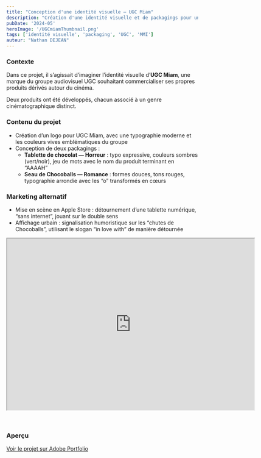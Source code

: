```yaml
---
title: "Conception d'une identité visuelle — UGC Miam"
description: "Création d'une identité visuelle et de packagings pour une marque fictive du groupe UGC"
pubDate: '2024-05'
heroImage: '/UGCmiamThumbnail.png'
tags: ['identité visuelle', 'packaging', 'UGC', 'MMI']
auteur: "Nathan DEJEAN"
---
```


### Contexte

Dans ce projet, il s’agissait d’imaginer l’identité visuelle d’**UGC Miam**, une marque du groupe audiovisuel UGC souhaitant commercialiser ses propres produits dérivés autour du cinéma.

Deux produits ont été développés, chacun associé à un genre cinématographique distinct.

### Contenu du projet

- Création d’un logo pour UGC Miam, avec une typographie moderne et les couleurs vives emblématiques du groupe
- Conception de deux packagings :
  - **Tablette de chocolat — Horreur** : typo expressive, couleurs sombres (vert/noir), jeu de mots avec le nom du produit terminant en “AAAAH”
  - **Seau de Chocoballs — Romance** : formes douces, tons rouges, typographie arrondie avec les “o” transformés en cœurs

### Marketing alternatif

- Mise en scène en Apple Store : détournement d’une tablette numérique, “sans internet”, jouant sur le double sens
- Affichage urbain : signalisation humoristique sur les “chutes de Chocoballs”, utilisant le slogan “in love with” de manière détournée

<iframe class="iframe-work" style="margin-bottom: 2rem;" src="https://drive.google.com/file/d/1kKEDYRCgGslM8u3bog62tqYDyhpilwzo/preview" width="650" height="450" allow="autoplay" sandbox="allow-same-origin allow-scripts allow-pointer-lock allow-forms allow-popups allow-popups-to-escape-sandbox"></iframe>

### Aperçu

[Voir le projet sur Adobe Portfolio](https://nathandejean.myportfolio.com/conception-dune-identite-visuelle)